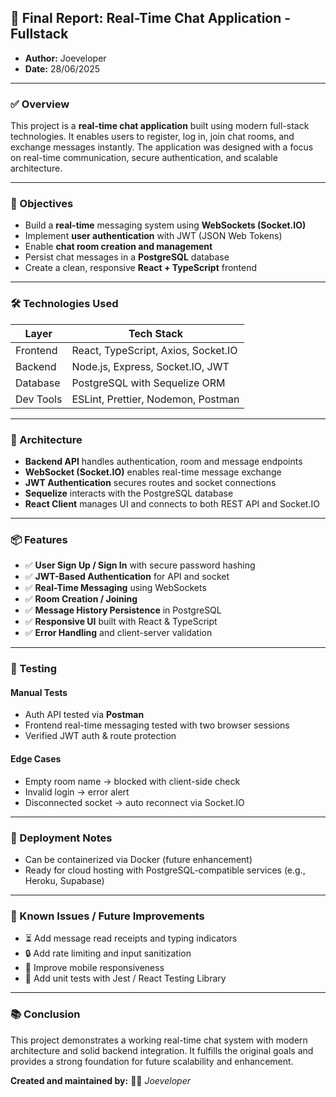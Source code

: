## 📄 Final Report: Real-Time Chat Application - Fullstack

* **Author:** Joeveloper
* **Date:** 28/06/2025

---

### ✅ Overview

This project is a **real-time chat application** built using modern full-stack technologies. It enables users to register, log in, join chat rooms, and exchange messages instantly. The application was designed with a focus on real-time communication, secure authentication, and scalable architecture.

---

### 🎯 Objectives

* Build a **real-time** messaging system using **WebSockets (Socket.IO)**
* Implement **user authentication** with JWT (JSON Web Tokens)
* Enable **chat room creation and management**
* Persist chat messages in a **PostgreSQL** database
* Create a clean, responsive **React + TypeScript** frontend

---

### 🛠️ Technologies Used

| Layer     | Tech Stack                          |
| --------- | ----------------------------------- |
| Frontend  | React, TypeScript, Axios, Socket.IO |
| Backend   | Node.js, Express, Socket.IO, JWT    |
| Database  | PostgreSQL with Sequelize ORM       |
| Dev Tools | ESLint, Prettier, Nodemon, Postman  |

---

### 🔧 Architecture

* **Backend API** handles authentication, room and message endpoints
* **WebSocket (Socket.IO)** enables real-time message exchange
* **JWT Authentication** secures routes and socket connections
* **Sequelize** interacts with the PostgreSQL database
* **React Client** manages UI and connects to both REST API and Socket.IO

---

### 📦 Features

* ✅ **User Sign Up / Sign In** with secure password hashing
* ✅ **JWT-Based Authentication** for API and socket
* ✅ **Real-Time Messaging** using WebSockets
* ✅ **Room Creation / Joining**
* ✅ **Message History Persistence** in PostgreSQL
* ✅ **Responsive UI** built with React & TypeScript
* ✅ **Error Handling** and client-server validation

---

### 🧪 Testing

#### Manual Tests

* Auth API tested via **Postman**
* Frontend real-time messaging tested with two browser sessions
* Verified JWT auth & route protection

#### Edge Cases

* Empty room name → blocked with client-side check
* Invalid login → error alert
* Disconnected socket → auto reconnect via Socket.IO

---

### 🚀 Deployment Notes

* Can be containerized via Docker (future enhancement)
* Ready for cloud hosting with PostgreSQL-compatible services (e.g., Heroku, Supabase)

---

### 🐞 Known Issues / Future Improvements

* ⏳ Add message read receipts and typing indicators
* 🔒 Add rate limiting and input sanitization
* 📱 Improve mobile responsiveness
* 🧪 Add unit tests with Jest / React Testing Library

---

### 📚 Conclusion

This project demonstrates a working real-time chat system with modern architecture and solid backend integration. It fulfills the original goals and provides a strong foundation for future scalability and enhancement.

**Created and maintained by:**
🧑‍💻 *Joeveloper*
